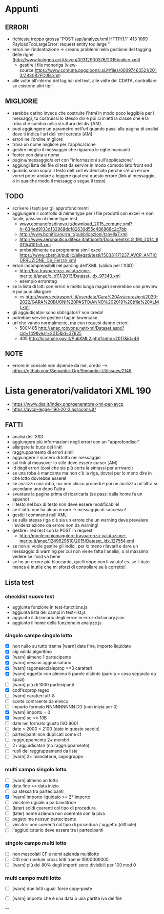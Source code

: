 # Appunti
## ERRORI
- richiesta troppo grossa
"POST /api/analyze/xml HTTP/1.1" 413 1069
PayloadTooLargeError: request entity too large
"
- errori nell'indentazione -> creano problemi nella gestione del tagging delle righe
(http://www.bologna.aci.it/avcp/00312900376/2015/indice.xml)
    - gestire i file monoriga (view-source:https://www.comune.poggibonsi.si.it/files/00097460521/2013/Z83082FC0B.xml)
- alle volte all'interno del tag hai del text, alle volte del CDATA, controllare se esistono altri tipi!


## MIGLIORIE
- sarebbe carino invece che costruire l'html in modo poco leggibile per i messaggi, tu costruissi lo stesso div e poi ci inietti
la classe che è la roba che cambia nella struttura del div [AM]
- puoi aggiungere un parametro nell'url quando passi alla pagina di analisi dove ti indica l'url dell'xml cercato [AM]
- errori nell'ordine migliore
- trova un nome migliore per l'applicazione
- gestire meglio il messaggio che riguarda le righe mancanti
- footer con data e nome
- pagina/messaggio/alert con "informazioni sull'applicazione"
- aggiungi lista dei file di test da servire in modo comodo lato front end
- quando sono sopra il testo dell'xml evidenziato perché c'è un errore vorrei poter andare a leggere qual era questo errore (link al messaggio, o in qualche modo il messaggio segue il testo)


## TODO
- scrivere i testi per gli approfondimenti
- aggiungere il controllo di mime type per i file prodotti con excel -> non facile, passano il mime type test
    - www.comunefosdinovo.it/download_2015_comune.xml?h=634ed9133d133968ddf82630d55c486868c2c7bb
    - http://www.bonificanurra.it/pubblicazioni/tabella7.xml
    - http://www.aeronautica.difesa.it/atticontr/Documents/LG_190_2014_80115410153.xml
    - probabilmente da programma simil excel https://www.cbsm.it/public/allegati/testi/150331171237_AVCP_ANTICORRUZIONE_De_Ferrari.xml
- errori incomprensibili nel parsing dell'XML (valido per l'XSD)
    - http://bra.trasparenza-valutazione-merito.it/anac/c_b111/2013/Dataset_idx_97343.xml
    - esempio erroretag
- se la lista di lotti con errori è molto lunga magari servirebbe una preview e poi puoi allargare
    - es http://www.vcotrasporti.it/userdata/Gara%20Assicurazioni/2020-2022/GARA%20BUONI%20PASTO/ANNO%202019%20(file%20XLM).xml
- gli aggiudicatari sono obbligatori? non credo!
- potrebbe servire gestire i tag in lowercase
- url che vanno normalmente, ma con request danno errori:
    - 500/405 http://anac.robyone.net/xml/Dataset.aspx?cid=149&year=2015&id=37825
    - 405 http://iccanale.gov.it/PubXML2.php?anno=2017&id=46


## NOTE
- errore in console non dipende da me, credo --> https://github.com/Semantic-Org/Semantic-UI/issues/2146

# Lista generatori/validatori XML 190
- https://www.dsa.it/index.php/generatore-xml-per-avcp
- https://avcp-legge-190-2012.assocons.it/

## FATTI
- analisi dell'XSD
- aggiungere più informazioni negli errori con un "approfondisci"
- allargare la buca del link!
- raggruppamento di errori simili
- aggiungere il numero di lotto nei messaggio
- sul link al mousover lo stile deve essere cursor [AM]
- id degli errori (così che sia più corta la sintassi per arrivarci)
- se una roba è mancante ma non c'è la riga, dovrei per lo meno dire in che lotto dovrebbe essere!
- se analizzo una roba, ma non clicco procedi e poi ne analizzo un'altra si accodano uno dopo l'altra
- svuotare la pagina prima di ricaricarla (se passi dalla home fa un append)
- il testo nel box di testo non deve essere modificabile!
- se il lotto non ha alcun errore -> messaggio di successo!
- gestiti i commenti nell'XML
- se sulla stessa riga c'è sia un errore che un warning deve prevalere l'evidenziazione da errore non da warning!
- gestire i redirect con la POST in request
    - http://montecchiomaggiore.trasparenza-valutazione-merito.it/anac/1249929510/2015/Dataset_idx_127554.xml
- se non si vuole gestire gli indici, per lo meno rilevarli e dare un messaggio di warning per cui non viene fatta l'analisi, o al massimo vedere se l'xsd va bene
- se ho un errore più bloccante, quelli dopo non li valuto! es. se il dato manca è inutile che mi sforzi di controllare se è corretto!


## Lista test

### checklist nuovo test
- aggiunta funzione in test-functions.js
- aggiunta lista dei campi in test-list.js
- aggiunto il dizionario degli errori in error-dictionary.json
- aggiunto il nome della funzione in analyze.js

### singolo campo singolo lotto
- [X] non nullo su tutto tranne [warn] data fine, importo liquidato
- [X] cig valida algoritmo
- [X] [warn] almeno 1 partecipante
- [X] [warn] nessun aggiudicatario
- [X] [warn] ragonesocialeprop >=3 caratteri
- [X] [warn] oggetto con almeno 5 parole distinte (parola = cosa separata da spazi)
- [ ] [warn] più di 1000 partecipanti
- [X] codfiscprop regex
- [ ] [warn] caratteri utf-8
- [ ] scelta contraente da elenco
- [ ] importo formato NNNNNNNNN.DD (non inizia per 0)
- [X] [warn] importo = 0
- [X] [warn] se >= 10B
- [ ] date nel formato giusto ISO 8601
- [ ] date > 2000 < 2100 (date in questo secolo)
- [ ] partecipanti non duplicati come cf
- [ ] raggruppamento 2+ membri
- [ ] 2+ aggiudicatari (no raggruppamento)
- [ ] ruoli dei raggruppamenti da lista
- [ ] [warn] 2+ mandataria, capogruppo

### multi campo singolo lotto
- [ ] [warn] almeno un lotto
- [X] data fine >= data inizio
- [ ] pa stessa tra partecipanti
- [X] [warn] importo liquidato >= 2* importo
- [ ] vincitore uguale a pa banditrice
- [ ] (later) soldi coerenti col tipo di procedura
- [ ] (later) nome azienda non coerente con la piva
- [ ] pagato ma nessun partecipante
- [ ] vincitori non coerenti col tipo di procedura / oggetto (difficile)
- [ ] l'aggiudicatario deve essere tra i partecipanti

### singolo campo multi lotto
- [ ] non mescolati CF e nomi azienda multilotto
- [ ] CIG non ripetute cross lotti tranne 0000000000
- [ ] [warn] più del 80% degli importi sono divisibili per 100 mod 0

### multi campo multi lotto
- [ ] [warn] due lotti uguali forse copy-paste
- [ ] [warn] importo che è una data o una partita iva del file










--
